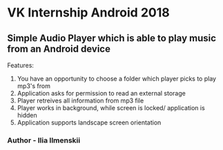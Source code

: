# VK Internship Android 2018
## Simple Audio Player which is able to play music from an Android device
Features:

1. You have an opportunity to choose a folder which player picks to play mp3's from
2. Application asks for permission to read an external storage
3. Player retreives all information from mp3 file
4. Player works in background, while screen is locked/ application is hidden
5. Application supports landscape screen orientation

### Author - Ilia Ilmenskii
